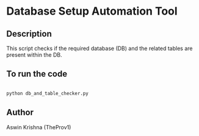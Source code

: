 # Database Setup Automation Tool

## Description

This script checks if the required database (DB) and the related tables are present within the DB.


## To run the code

```python

python db_and_table_checker.py
```


## Author

Aswin Krishna (TheProv1)
